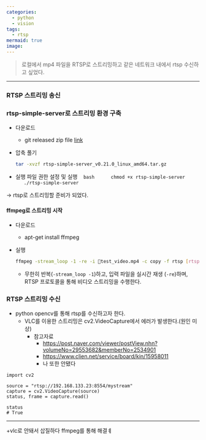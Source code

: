 ```yaml
---
categories:
  - python
  - vision
tags:
  - rtsp
mermaid: true
image:
---
```

> 로컬에서 mp4 파일을 RTSP로 스트리밍하고 같은 네트워크 내에서 rtsp 수신하고 싶었다.
---

### RTSP 스트리밍 송신
### rtsp-simple-server로 스트리밍 환경 구축
- 다운로드
	- git released zip file [link]([https://github.com/aler9/rtsp-simple-server/releases/download/v0.21.0/rtsp-simple-server_v0.21.0_linux_amd64.tar.gz](https://github.com/aler9/rtsp-simple-server/releases/download/v0.21.0/rtsp-simple-server_v0.21.0_linux_amd64.tar.gz))
- 압축 풀기
	```bash  
	tar -xvzf rtsp-simple-server_v0.21.0_linux_amd64.tar.gz  
	```
 
- 실행 파일 권한 설정 및 실행
   ```bash  
   chmod +x rtsp-simple-server  
   ./rtsp-simple-server  
   ```

-> rtsp로 스트리밍할 준비가 되었다.

#### ffmpeg로 스트리밍 시작
- 다운로드
	- apt-get install ffmpeg
- 실행
	```bash  
	ffmpeg -stream_loop -1 -re -i test_video.mp4 -c copy -f rtsp [rtsp://localhost:8554/mystream](rtsp://localhost:8554/mystream)  
	```

	- 무한히 반복(`-stream_loop -1`)하고, 입력 파일을 실시간 재생 (`-re`)하며, RTSP 프로토콜을 통해 비디오 스트리밍을 수행한다.

### RTSP 스트리밍 수신
- python opencv를 통해 rtsp를 수신하고자 한다.
	- VLC를 이용한 스트리밍은 cv2.VideoCapture에서 에러가 발생한다.(원인 미상)
		- 참고자료
			- https://post.naver.com/viewer/postView.nhn?volumeNo=29553682&memberNo=2534901
			- https://www.clien.net/service/board/kin/15958011
			- 나 또한 안됐다
```python3
import cv2

source = "rtsp://192.168.133.23:8554/mystream"
capture = cv2.VideoCapture(source)
status, frame = capture.read()

status
# True
```

---
+vlc로 안돼서 삽질하다 ffmpeg를 통해 해결ㅖ